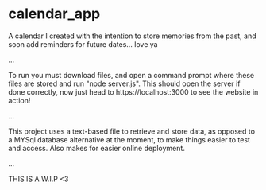 # calendar_app
A calendar I created with the intention to store memories from the past, and soon add reminders for future dates... love ya

... 

To run you must download files, and open a command prompt where these files are stored and run "node server.js". 
This should open the server if done correctly, now just head to https://localhost:3000 to see the website in action!

...

This project uses a text-based file to retrieve and store data, as opposed to a MYSql database alternative at the moment, to make things easier to test and access. Also makes for easier online deployment.

...

THIS IS A W.I.P
&lt;3
